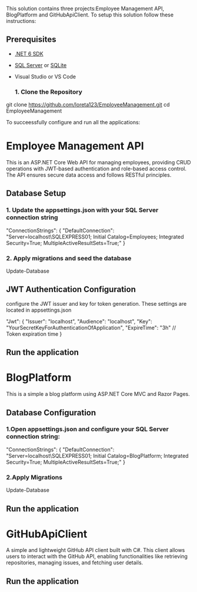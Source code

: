 This solution contains three projects:Employee Management API, BlogPlatform and GitHubApiClient. To setup this solution follow these instructions:

## Prerequisites

- [.NET 6 SDK](https://dotnet.microsoft.com/download)
- [SQL Server](https://www.microsoft.com/en-us/sql-server/sql-server-downloads) or [SQLite](https://www.sqlite.org/download.html)
- Visual Studio or VS Code

  ### 1. Clone the Repository

 git clone https://github.com/loreta123/EmployeeManagement.git
 cd EmployeeManagement

To succeessfully configure and run all the applications:

 # Employee Management API

This is an ASP.NET Core Web API for managing employees, providing CRUD operations with JWT-based authentication and role-based access control. The API ensures secure data access and follows RESTful principles.

## Database Setup 

### 1. Update the appsettings.json with your SQL Server connection string

  "ConnectionStrings": {
    "DefaultConnection": "Server=localhost\\SQLEXPRESS01; Initial Catalog=Employees; Integrated Security=True; MultipleActiveResultSets=True;"
  }
### 2. Apply migrations and seed the database
Update-Database

## JWT Authentication Configuration
configure the JWT issuer and key for token generation. These settings are located in appsettings.json

 "Jwt": {
    "Issuer": "localhost", 
    "Audience": "localhost", 
    "Key": "YourSecretKeyForAuthenticationOfApplication",
    "ExpireTime": "3h" // Token expiration time
  }
  
  ## Run the application

# BlogPlatform

This is a simple a blog platform using ASP.NET Core MVC and Razor Pages.

## Database Configuration

### 1.Open appsettings.json and configure your SQL Server connection string:

 "ConnectionStrings": {
    "DefaultConnection": "Server=localhost\\SQLEXPRESS01; Initial Catalog=BlogPlatform; Integrated Security=True; MultipleActiveResultSets=True;"
  }

### 2.Apply Migrations

Update-Database
  
## Run the application

# GitHubApiClient

A simple and lightweight GitHub API client built with C#. This client allows users to interact with the GitHub API, enabling functionalities like retrieving repositories, managing issues, and fetching user details.
  
## Run the application





